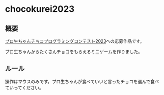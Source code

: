 # chocokurei2023

## 概要

[プロ生ちゃんチョコプログラミングコンテスト2023](https://pronama.jp/2023/02/09/valentine-contest-2023/)への応募作品です。

プロ生ちゃんからたくさんチョコをもらえるミニゲームを作りました。

## ルール

操作はマウスのみです。プロ生ちゃんが食べていいと言ったチョコを選んで食べていってください。

